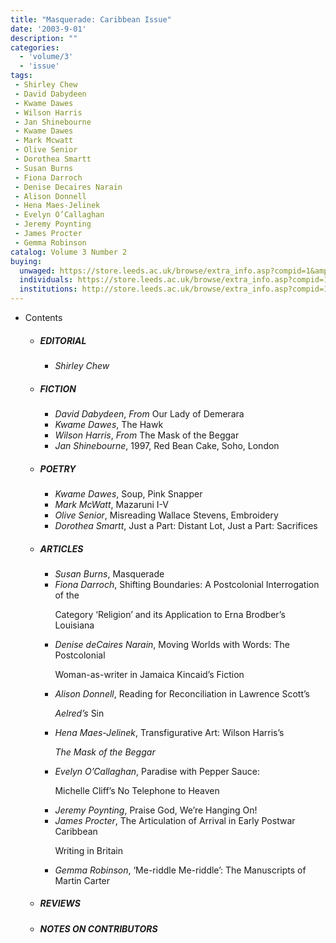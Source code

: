 ```yaml
---
title: "Masquerade: Caribbean Issue"
date: '2003-9-01'
description: ""
categories:
  - 'volume/3'
  - 'issue'
tags:
 - Shirley Chew
 - David Dabydeen
 - Kwame Dawes
 - Wilson Harris
 - Jan Shinebourne
 - Kwame Dawes
 - Mark Mcwatt
 - Olive Senior
 - Dorothea Smartt
 - Susan Burns
 - Fiona Darroch
 - Denise Decaires Narain
 - Alison Donnell
 - Hena Maes-Jelinek
 - Evelyn O’Callaghan
 - Jeremy Poynting
 - James Procter
 - Gemma Robinson
catalog: Volume 3 Number 2
buying:
  unwaged: https://store.leeds.ac.uk/browse/extra_info.asp?compid=1&amp;catid=265&amp;modid=1&amp;prodid=1784&amp;deptid=26
  individuals: https://store.leeds.ac.uk/browse/extra_info.asp?compid=1&amp;catid=264&amp;modid=1&amp;prodid=1826&amp;deptid=26
  institutions: http://store.leeds.ac.uk/browse/extra_info.asp?compid=1&amp;catid=263&amp;modid=1&amp;prodid=1806&amp;deptid=26
---
```


<ul id="issue_contents">
<li>Contents
				<ul><li><h5>EDITORIAL</h5><ul><li><em>Shirley Chew</em></li></ul></li><li><h5>FICTION</h5><ul><li><em>David Dabydeen</em>, <i>From</i> Our Lady of Demerara</li><li><em>Kwame Dawes</em>, The Hawk</li><li><em>Wilson Harris</em>, <i>From</i> The Mask of the Beggar</li><li><em>Jan Shinebourne</em>, 1997, Red Bean Cake, Soho, London</li></ul></li><li><h5>POETRY</h5><ul><li><em>Kwame Dawes</em>, Soup,  Pink Snapper</li><li><em>Mark McWatt</em>, Mazaruni I-V</li><li><em>Olive Senior</em>, Misreading Wallace Stevens,  Embroidery</li><li><em>Dorothea Smartt</em>, Just a Part: Distant Lot,  Just a Part: Sacrifices</li></ul></li><li><h5>ARTICLES</h5><ul><li><em>Susan Burns</em>, Masquerade</li><li><em>Fiona Darroch</em>, Shifting Boundaries: A Postcolonial Interrogation of the
							<p>Category ‘Religion’ and its Application to Erna Brodber’s Louisiana</p></li><li><em>Denise deCaires Narain</em>, Moving Worlds with Words: The Postcolonial
							<p>Woman-as-writer in Jamaica Kincaid’s Fiction</p></li><li><em>Alison Donnell</em>, Reading for Reconciliation in Lawrence Scott’s 
							<p><i>Aelred’s</i> Sin</p></li><li><em>Hena Maes-Jelinek</em>, Transfigurative Art: Wilson Harris’s 
							<p><i>The Mask of the Beggar</i></p></li><li><em>Evelyn O’Callaghan</em>, Paradise with Pepper Sauce:
							<p>Michelle Cliff’s No Telephone to Heaven</p></li><li><em>Jeremy Poynting</em>, Praise God, We’re Hanging On!</li><li><em>James Procter</em>, The Articulation of Arrival in Early Postwar Caribbean 
							<p>Writing in Britain</p></li><li><em>Gemma Robinson</em>, ‘Me-riddle Me-riddle’: The Manuscripts of Martin Carter</li></ul></li><li><h5>REVIEWS</h5><ul></ul></li><li><h5>NOTES ON CONTRIBUTORS</h5><ul></ul></li>				
				</ul></li>
</ul>
